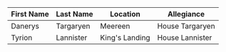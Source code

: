 First Name  |  Last Name  |  Location        |  Allegiance     
------------|-------------|------------------|-----------------
Danerys     |  Targaryen  |  Meereen         |  House Targaryen
Tyrion      |  Lannister  |  King's Landing  |  House Lannister